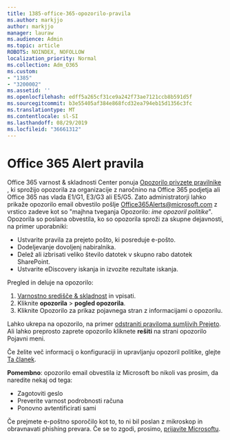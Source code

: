```yaml
---
title: 1385-office-365-opozorilo-pravila
ms.author: markjjo
author: markjjo
manager: lauraw
ms.audience: Admin
ms.topic: article
ROBOTS: NOINDEX, NOFOLLOW
localization_priority: Normal
ms.collection: Adm_O365
ms.custom:
- "1385"
- "3200002"
ms.assetid: ''
ms.openlocfilehash: edff5a265cf31ce9a242f73ae7121ccb8b591d5f
ms.sourcegitcommit: b3e55405af384e868fcd32ea794eb15d1356c3fc
ms.translationtype: MT
ms.contentlocale: sl-SI
ms.lasthandoff: 08/29/2019
ms.locfileid: "36661312"
---
```

# <a name="office-365-alert-policies"></a>Office 365 Alert pravila

Office 365 varnost & skladnosti Center ponuja [Opozorilo privzete pravilnike](https://docs.microsoft.com/office365/securitycompliance/alert-policies#default-alert-policies) , ki sprožijo opozorila za organizacije z naročnino na Office 365 podjetja ali Office 365 nas vlada E1/G1, E3/G3 ali E5/G5. Zato administratorji lahko prikaže opozorilo email obvestilo pošlje Office365Alerts@microsoft.com z vrstico zadeve kot so "majhna tveganja Opozorilo: *ime opozoril politike*". Opozorila so poslana obvestila, ko so opozorila sproži za skupne dejavnosti, na primer uporabniki:

- Ustvarite pravila za prejeto pošto, ki posreduje e-pošto.
- Dodeljevanje dovoljenj nabiralnika.
- Delež ali izbrisati veliko število datotek v skupno rabo datotek SharePoint.
- Ustvarite eDiscovery iskanja in izvozite rezultate iskanja.

Pregled in deluje na opozorilo:

1. [Varnostno središče & skladnost](https://protection.office.com) in vpisati.
2. Kliknite **opozorila** > **pogled opozorila**.
3. Kliknite Opozorilo za prikaz pojavnega stran z informacijami o opozorilu.

Lahko ukrepa na opozorilo, na primer [odstraniti praviloma sumljivih Prejeto](https://docs.microsoft.com/office365/securitycompliance/responding-to-a-compromised-email-account). Ali lahko preprosto zaprete opozorilo kliknete **rešiti** na strani opozorilo Pojavni meni.

Če želite več informacij o konfiguraciji in upravljanju opozoril politike, glejte [Ta članek](https://docs.microsoft.com/office365/securitycompliance/alert-policies).

**Pomembno**: opozorilo email obvestila iz Microsoft bo nikoli vas prosim, da naredite nekaj od tega:

- Zagotoviti geslo
- Preverite varnost podrobnosti računa
- Ponovno avtentificirati sami

Če prejmete e-poštno sporočilo kot to, to ni bil poslan z mikroskop in obravnavati phishing prevara. Če se to zgodi, prosimo, [prijavite Microsoftu](https://docs.microsoft.com/office365/SecurityCompliance/report-junk-email-and-phishing-scams-in-outlook-on-the-web-eop).